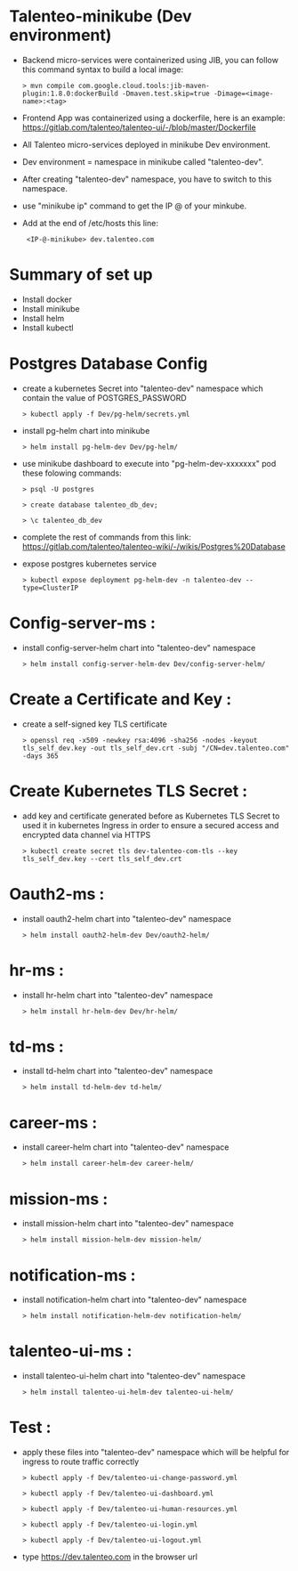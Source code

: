 # Talenteo-minikube (Dev environment)
+ Backend micro-services were containerized using JIB, you can follow this command syntax to build a local image:
    
    ```
    > mvn compile com.google.cloud.tools:jib-maven-plugin:1.8.0:dockerBuild -Dmaven.test.skip=true -Dimage=<image-name>:<tag>
    ```
+ Frontend App was containerized using a dockerfile, here is an example: https://gitlab.com/talenteo/talenteo-ui/-/blob/master/Dockerfile
+ All Talenteo micro-services deployed in minikube Dev environment. 
+ Dev environment = namespace in minikube called "talenteo-dev".
+ After creating "talenteo-dev" namespace, you have to switch to this namespace.
+ use "minikube ip" command to get the IP @ of your minkube.
+ Add at the end of /etc/hosts this line:  
    ```
     <IP-@-minikube> dev.talenteo.com
    ```

# Summary of set up
+ Install docker
+ Install minikube
+ Install helm
+ Install kubectl


# Postgres Database Config
+ create a kubernetes Secret into "talenteo-dev" namespace which contain the value of POSTGRES_PASSWORD
    
    ```
    > kubectl apply -f Dev/pg-helm/secrets.yml 
    ```

+ install pg-helm chart into minikube

    ```
    > helm install pg-helm-dev Dev/pg-helm/
    ```
+ use minikube dashboard to execute into "pg-helm-dev-xxxxxxx" pod these folowing commands:

    ```
    > psql -U postgres
    ```
    ```
    > create database talenteo_db_dev;
    ```
    ```
    > \c talenteo_db_dev
    ```
+ complete the rest of commands from this link: https://gitlab.com/talenteo/talenteo-wiki/-/wikis/Postgres%20Database
+ expose postgres kubernetes service
    ```
    > kubectl expose deployment pg-helm-dev -n talenteo-dev --type=ClusterIP
    ```


# Config-server-ms :
+ install config-server-helm chart into "talenteo-dev" namespace

    ```
    > helm install config-server-helm-dev Dev/config-server-helm/
    ```

# Create a Certificate and Key :
+ create a self-signed key TLS certificate

    ```
    > openssl req -x509 -newkey rsa:4096 -sha256 -nodes -keyout tls_self_dev.key -out tls_self_dev.crt -subj "/CN=dev.talenteo.com" -days 365
    ```

# Create Kubernetes TLS Secret :
+ add key and certificate generated before as Kubernetes TLS Secret to used it in kubernetes Ingress in order to ensure a secured access and encrypted data channel via HTTPS

    ```
    > kubectl create secret tls dev-talenteo-com-tls --key tls_self_dev.key --cert tls_self_dev.crt
    ```

# Oauth2-ms :
+ install oauth2-helm chart into "talenteo-dev" namespace

    ```
    > helm install oauth2-helm-dev Dev/oauth2-helm/
    ```

# hr-ms :
+ install hr-helm chart into "talenteo-dev" namespace

    ```
    > helm install hr-helm-dev Dev/hr-helm/
    ```
# td-ms :
+ install td-helm chart into "talenteo-dev" namespace

    ```
    > helm install td-helm-dev td-helm/
    ```
# career-ms :
+ install career-helm chart into "talenteo-dev" namespace

    ```
    > helm install career-helm-dev career-helm/
    ```
# mission-ms :
+ install mission-helm chart into "talenteo-dev" namespace

    ```
    > helm install mission-helm-dev mission-helm/
    ```
# notification-ms :
+ install notification-helm chart into "talenteo-dev" namespace

    ```
    > helm install notification-helm-dev notification-helm/
    ```
# talenteo-ui-ms :
+ install talenteo-ui-helm chart into "talenteo-dev" namespace

    ```
    > helm install talenteo-ui-helm-dev talenteo-ui-helm/
    ```
# Test :
+ apply these files into "talenteo-dev" namespace which will be helpful for ingress to route traffic correctly

    ```
    > kubectl apply -f Dev/talenteo-ui-change-password.yml
    ```
    ```
    > kubectl apply -f Dev/talenteo-ui-dashboard.yml
    ```
    ```
    > kubectl apply -f Dev/talenteo-ui-human-resources.yml
    ```
    ```
    > kubectl apply -f Dev/talenteo-ui-login.yml
    ```
    ```
    > kubectl apply -f Dev/talenteo-ui-logout.yml
    ```
+ type https://dev.talenteo.com in the browser url
